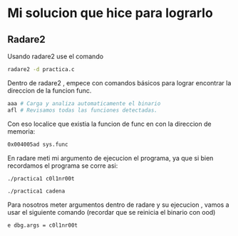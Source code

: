 # Mi solucion que hice para lograrlo


## Radare2 
Usando radare2 use el comando

```bash
radare2 -d practica.c
```
Dentro de radare2 , empece con comandos básicos para lograr encontrar la direccion de la funcion func.

```bash
aaa # Carga y analiza automaticamente el binario
afl # Revisamos todas las funciones detectadas.
```

Con eso localice que existia la funcion de func en con la direccion de memoria:

```bash
0x004005ad sys.func
```

En radare meti mi argumento de ejecucion el programa, ya que si bien recordamos el programa se corre asi:
```bash
./practica1 c0l1nr00t

./practica1 cadena
```

Para nosotros meter argumentos dentro de radare y su ejecucion , vamos a usar el siguiente comando
(recordar que se reinicia el binario con ood)
```bash
e dbg.args = c0l1nr00t
```
